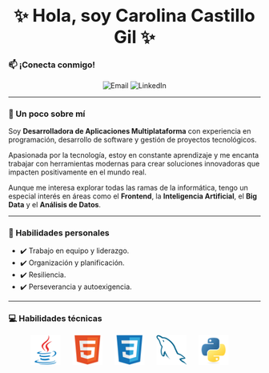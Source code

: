 <h1 align="center" style="font-size: 2.5em;">✨ Hola, soy Carolina Castillo Gil ✨</h1>

### 📫 ¡Conecta conmigo!  
<p align="center">
  <a href="mailto:soycarolinacastillo@gmail.com" target="_blank" style="text-decoration: none;">
    <img src="https://img.icons8.com/color/48/000000/gmail-new.png" alt="Email"/>
  </a>
  <a href="https://www.linkedin.com/in/carolina-castillo-gil-48462330b/" target="_blank" style="text-decoration: none;">
    <img src="https://img.icons8.com/color/48/000000/linkedin.png" alt="LinkedIn"/>
  </a>
</p>

<hr>

### 🚀 Un poco sobre mí  
<p>Soy <strong>Desarrolladora de Aplicaciones Multiplataforma</strong> con experiencia en programación, desarrollo de software y gestión de proyectos tecnológicos.</p>
<p>Apasionada por la tecnología, estoy en constante aprendizaje y me encanta trabajar con herramientas modernas para crear soluciones innovadoras que impacten positivamente en el mundo real.</p>
<p>Aunque me interesa explorar todas las ramas de la informática, tengo un especial interés en áreas como el <strong>Frontend</strong>, la <strong>Inteligencia Artificial</strong>, el <strong>Big Data</strong> y el <strong>Análisis de Datos</strong>.</p>

<hr>

### 🌟 Habilidades personales  
<ul>
  <li>✔️ Trabajo en equipo y liderazgo.</li>
  <li>✔️ Organización y planificación.</li>
  <li>✔️ Resiliencia.</li>
  <li>✔️ Perseverancia y autoexigencia.</li>
</ul>

<hr>

### 💻 Habilidades técnicas  
<div align="center">
  <img src="https://raw.githubusercontent.com/devicons/devicon/master/icons/java/java-original.svg" alt="Java" width="60" height="60" style="margin-right: 20px;"/>
  <img src="https://raw.githubusercontent.com/devicons/devicon/master/icons/html5/html5-original.svg" alt="HTML5" width="60" height="60" style="margin-right: 20px;"/>
  <img src="https://raw.githubusercontent.com/devicons/devicon/master/icons/css3/css3-original.svg" alt="CSS3" width="60" height="60" style="margin-right: 20px;"/>
  <img src="https://raw.githubusercontent.com/devicons/devicon/master/icons/mysql/mysql-original.svg" alt="MySQL" width="60" height="60" style="margin-right: 20px;"/>
  <img src="https://raw.githubusercontent.com/devicons/devicon/master/icons/python/python-original.svg" alt="Python" width="60" height="60" style="margin-right: 20px;"/>
</div>
